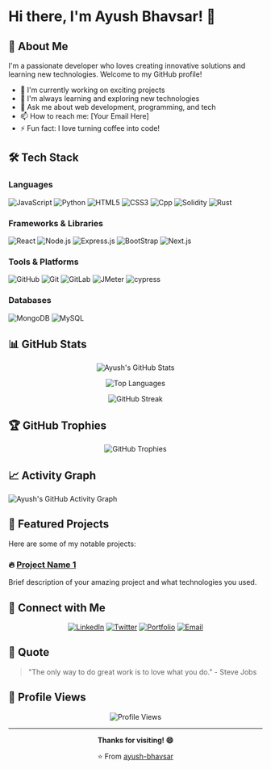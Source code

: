 # Hi there, I'm Ayush Bhavsar! 👋

## 🚀 About Me

I'm a passionate developer who loves creating innovative solutions and learning new technologies. Welcome to my GitHub profile!

- 🔭 I'm currently working on exciting projects
- 🌱 I'm always learning and exploring new technologies
- 💬 Ask me about web development, programming, and tech
- 📫 How to reach me: [Your Email Here]
- ⚡ Fun fact: I love turning coffee into code!

## 🛠️ Tech Stack

### Languages
![JavaScript](https://img.shields.io/badge/JavaScript-F7DF1E.svg?style=for-the-badge&logo=JavaScript&logoColor=black)
![Python](https://img.shields.io/badge/Python-3776AB.svg?style=for-the-badge&logo=Python&logoColor=white)
![HTML5](https://img.shields.io/badge/HTML5-E34F26.svg?style=for-the-badge&logo=HTML5&logoColor=white)
![CSS3](https://img.shields.io/badge/CSS-663399.svg?style=for-the-badge&logo=CSS&logoColor=white)
![Cpp](https://img.shields.io/badge/C++-00599C.svg?style=for-the-badge&logo=C++&logoColor=white)
![Solidity](https://img.shields.io/badge/Solidity-363636.svg?style=for-the-badge&logo=Solidity&logoColor=white)
![Rust](https://img.shields.io/badge/Rust-000000.svg?style=for-the-badge&logo=Rust&logoColor=white)


### Frameworks & Libraries
![React](https://img.shields.io/badge/React-61DAFB.svg?style=for-the-badge&logo=React&logoColor=black)
![Node.js](https://img.shields.io/badge/Node.js-5FA04E.svg?style=for-the-badge&logo=nodedotjs&logoColor=white)
![Express.js](https://img.shields.io/badge/Express-000000.svg?style=for-the-badge&logo=Express&logoColor=white)
![BootStrap](https://img.shields.io/badge/Bootstrap-7952B3.svg?style=for-the-badge&logo=Bootstrap&logoColor=white)
![Next.js](https://img.shields.io/badge/Next.js-000000.svg?style=for-the-badge&logo=nextdotjs&logoColor=white)


### Tools & Platforms
![GitHub](https://img.shields.io/badge/GitHub-181717.svg?style=for-the-badge&logo=GitHub&logoColor=white)
![Git](https://img.shields.io/badge/Git-F05032.svg?style=for-the-badge&logo=Git&logoColor=white)
![GitLab](https://img.shields.io/badge/GitLab-FC6D26.svg?style=for-the-badge&logo=GitLab&logoColor=white)
![JMeter](https://img.shields.io/badge/Apache%20JMeter-D22128.svg?style=for-the-badge&logo=Apache-JMeter&logoColor=white)
![cypress](https://img.shields.io/badge/Cypress-69D3A7.svg?style=for-the-badge&logo=Cypress&logoColor=white)


### Databases
![MongoDB](https://img.shields.io/badge/MongoDB-47A248.svg?style=for-the-badge&logo=MongoDB&logoColor=white)
![MySQL](https://img.shields.io/badge/MySQL-4479A1.svg?style=for-the-badge&logo=MySQL&logoColor=white)

## 📊 GitHub Stats

<div align="center">

![Ayush's GitHub Stats](https://github-readme-stats.vercel.app/api?username=ayush-bhavsar&show_icons=true&theme=radical&hide_border=true)

![Top Languages](https://github-readme-stats.vercel.app/api/top-langs/?username=ayush-bhavsar&layout=compact&theme=radical&hide_border=false)

![GitHub Streak](https://github-readme-streak-stats.herokuapp.com/?user=ayush-bhavsar&theme=radical&hide_border=true)

</div>

## 🏆 GitHub Trophies

<div align="center">

![GitHub Trophies](https://github-profile-trophy.vercel.app/?username=ayush-bhavsar&theme=radical&no-frame=true&no-bg=false&margin-w=4)

</div>

## 📈 Activity Graph

![Ayush's GitHub Activity Graph](https://github-readme-activity-graph.vercel.app/graph?username=ayush-bhavsar&theme=react-dark&hide_border=true)

## 🌟 Featured Projects

Here are some of my notable projects:

### 🔥 [Project Name 1](https://github.com/ayush-bhavsar/project-1)
Brief description of your amazing project and what technologies you used.


## 🤝 Connect with Me

<div align="center">

[![LinkedIn](https://img.shields.io/badge/-LinkedIn-0077B5?style=for-the-badge&logo=linkedin&logoColor=white)](www.linkedin.com/in/ayushbhavsar1402)
[![Twitter](https://img.shields.io/badge/-Twitter-1DA1F2?style=for-the-badge&logo=twitter&logoColor=white)](https://x.com/AyushBhavsr)
[![Portfolio](https://img.shields.io/badge/-Portfolio-FF7139?style=for-the-badge&logo=Firefox-Browser&logoColor=white)](https://your-portfolio.com)
[![Email](https://img.shields.io/badge/-Email-D14836?style=for-the-badge&logo=gmail&logoColor=white)](mailto:ayushbhavsar1402@gmail.com)

</div>

## 💭 Quote

> "The only way to do great work is to love what you do." - Steve Jobs

## 👀 Profile Views

<div align="center">

![Profile Views](https://komarev.com/ghpvc/?username=ayush-bhavsar&color=brightgreen&style=flat-square)

</div>

---

<div align="center">

**Thanks for visiting! 😄**

⭐️ From [ayush-bhavsar](https://github.com/ayush-bhavsar)

</div>
